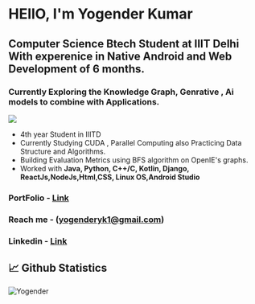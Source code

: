 # HEllO, I'm Yogender Kumar

## Computer Science Btech Student at IIIT Delhi With experenice in Native Android and Web Development of 6 months.
### Currently Exploring the Knowledge Graph, Genrative , Ai models to combine with Applications.

![](https://komarev.com/ghpvc/?username=Yogender21505&color=blue&style=flat-square)

* 4th year Student in IIITD
* Currently Studying CUDA , Parallel Computing also Practicing Data Structure and Algorithms.
* Building Evaluation Metrics using BFS algorithm on OpenIE's graphs.
* Worked with **Java, Python, C++/C, Kotlin, Django, ReactJs,NodeJs,Html,CSS, Linux OS,Android Studio**
### PortFolio - [Link](https://yogender21505.github.io/)
### Reach me - (yogenderyk1@gmail.com)
### Linkedin - [Link](https://www.linkedin.com/in/yogender-kumar-b0448b216/)

## 📈 Github Statistics
 
![Yogender](https://github-readme-streak-stats.herokuapp.com?user=Yogender21505&theme=react)  
